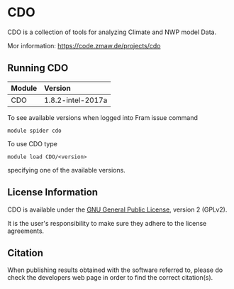 # CDO

CDO is a collection of tools for analyzing Climate and NWP model Data.

Mor information: https://code.zmaw.de/projects/cdo

## Running CDO

| Module     | Version     |
| :------------- | :------------- |
| CDO |1.8.2-intel-2017a|

To see available versions when logged into Fram issue command

    module spider cdo
    
To use CDO type

    module load CDO/<version>
    
specifying one of the available versions.

## License Information

CDO is available under the [GNU General Public License](https://www.gnu.org/licenses/old-licenses/gpl-2.0.html), version 2 (GPLv2).

It is the user's responsibility to make sure they adhere to the license agreements.

## Citation

When publishing results obtained with the software referred to, please do check the developers web page in order to find the correct citation(s).
